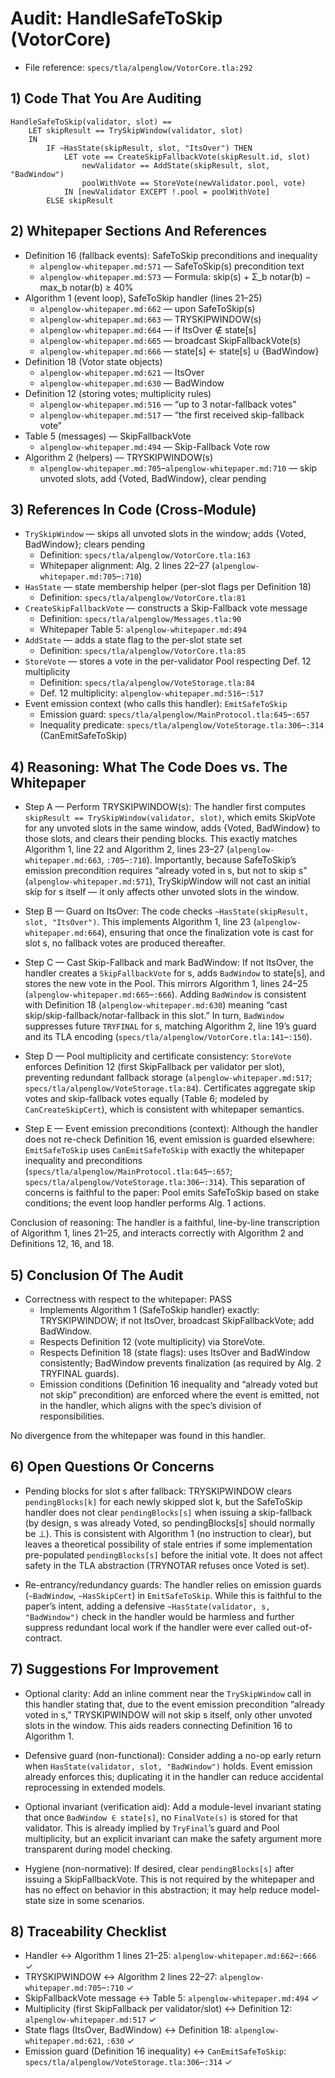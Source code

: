 # Audit: HandleSafeToSkip (VotorCore)

- File reference: `specs/tla/alpenglow/VotorCore.tla:292`

## 1) Code That You Are Auditing

```tla
HandleSafeToSkip(validator, slot) ==
    LET skipResult == TrySkipWindow(validator, slot)
    IN
        IF ~HasState(skipResult, slot, "ItsOver") THEN
            LET vote == CreateSkipFallbackVote(skipResult.id, slot)
                newValidator == AddState(skipResult, slot, "BadWindow")
                poolWithVote == StoreVote(newValidator.pool, vote)
            IN [newValidator EXCEPT !.pool = poolWithVote]
        ELSE skipResult
```

## 2) Whitepaper Sections And References

- Definition 16 (fallback events): SafeToSkip preconditions and inequality
  - `alpenglow-whitepaper.md:571` — SafeToSkip(s) precondition text
  - `alpenglow-whitepaper.md:573` — Formula: skip(s) + Σ_b notar(b) − max_b notar(b) ≥ 40%
- Algorithm 1 (event loop), SafeToSkip handler (lines 21–25)
  - `alpenglow-whitepaper.md:662` — upon SafeToSkip(s)
  - `alpenglow-whitepaper.md:663` — TRYSKIPWINDOW(s)
  - `alpenglow-whitepaper.md:664` — if ItsOver ∉ state[s]
  - `alpenglow-whitepaper.md:665` — broadcast SkipFallbackVote(s)
  - `alpenglow-whitepaper.md:666` — state[s] ← state[s] ∪ {BadWindow}
- Definition 18 (Votor state objects)
  - `alpenglow-whitepaper.md:621` — ItsOver
  - `alpenglow-whitepaper.md:630` — BadWindow
- Definition 12 (storing votes; multiplicity rules)
  - `alpenglow-whitepaper.md:516` — “up to 3 notar-fallback votes”
  - `alpenglow-whitepaper.md:517` — “the first received skip-fallback vote”
- Table 5 (messages) — SkipFallbackVote
  - `alpenglow-whitepaper.md:494` — Skip-Fallback Vote row
- Algorithm 2 (helpers) — TRYSKIPWINDOW(s)
  - `alpenglow-whitepaper.md:705`–`alpenglow-whitepaper.md:710` — skip unvoted slots, add {Voted, BadWindow}, clear pending

## 3) References In Code (Cross-Module)

- `TrySkipWindow` — skips all unvoted slots in the window; adds {Voted, BadWindow}; clears pending
  - Definition: `specs/tla/alpenglow/VotorCore.tla:163`
  - Whitepaper alignment: Alg. 2 lines 22–27 (`alpenglow-whitepaper.md:705`–`:710`)
- `HasState` — state membership helper (per-slot flags per Definition 18)
  - Definition: `specs/tla/alpenglow/VotorCore.tla:81`
- `CreateSkipFallbackVote` — constructs a Skip-Fallback vote message
  - Definition: `specs/tla/alpenglow/Messages.tla:90`
  - Whitepaper Table 5: `alpenglow-whitepaper.md:494`
- `AddState` — adds a state flag to the per-slot state set
  - Definition: `specs/tla/alpenglow/VotorCore.tla:85`
- `StoreVote` — stores a vote in the per-validator Pool respecting Def. 12 multiplicity
  - Definition: `specs/tla/alpenglow/VoteStorage.tla:84`
  - Def. 12 multiplicity: `alpenglow-whitepaper.md:516`–`:517`
- Event emission context (who calls this handler): `EmitSafeToSkip`
  - Emission guard: `specs/tla/alpenglow/MainProtocol.tla:645`–`:657`
  - Inequality predicate: `specs/tla/alpenglow/VoteStorage.tla:306`–`:314` (CanEmitSafeToSkip)

## 4) Reasoning: What The Code Does vs. The Whitepaper

- Step A — Perform TRYSKIPWINDOW(s): The handler first computes `skipResult == TrySkipWindow(validator, slot)`, which emits SkipVote for any unvoted slots in the same window, adds {Voted, BadWindow} to those slots, and clears their pending blocks. This exactly matches Algorithm 1, line 22 and Algorithm 2, lines 23–27 (`alpenglow-whitepaper.md:663`, `:705`–`:710`). Importantly, because SafeToSkip’s emission precondition requires “already voted in s, but not to skip s” (`alpenglow-whitepaper.md:571`), TrySkipWindow will not cast an initial skip for s itself — it only affects other unvoted slots in the window.

- Step B — Guard on ItsOver: The code checks `~HasState(skipResult, slot, "ItsOver")`. This implements Algorithm 1, line 23 (`alpenglow-whitepaper.md:664`), ensuring that once the finalization vote is cast for slot s, no fallback votes are produced thereafter.

- Step C — Cast Skip-Fallback and mark BadWindow: If not ItsOver, the handler creates a `SkipFallbackVote` for s, adds `BadWindow` to state[s], and stores the new vote in the Pool. This mirrors Algorithm 1, lines 24–25 (`alpenglow-whitepaper.md:665`–`:666`). Adding `BadWindow` is consistent with Definition 18 (`alpenglow-whitepaper.md:630`) meaning “cast skip/skip-fallback/notar-fallback in this slot.” In turn, `BadWindow` suppresses future `TRYFINAL` for s, matching Algorithm 2, line 19’s guard and its TLA encoding (`specs/tla/alpenglow/VotorCore.tla:141`–`:150`).

- Step D — Pool multiplicity and certificate consistency: `StoreVote` enforces Definition 12 (first SkipFallback per validator per slot), preventing redundant fallback storage (`alpenglow-whitepaper.md:517`; `specs/tla/alpenglow/VoteStorage.tla:84`). Certificates aggregate skip votes and skip-fallback votes equally (Table 6; modeled by `CanCreateSkipCert`), which is consistent with whitepaper semantics.

- Step E — Event emission preconditions (context): Although the handler does not re-check Definition 16, event emission is guarded elsewhere: `EmitSafeToSkip` uses `CanEmitSafeToSkip` with exactly the whitepaper inequality and preconditions (`specs/tla/alpenglow/MainProtocol.tla:645`–`:657`; `specs/tla/alpenglow/VoteStorage.tla:306`–`:314`). This separation of concerns is faithful to the paper: Pool emits SafeToSkip based on stake conditions; the event loop handler performs Alg. 1 actions.

Conclusion of reasoning: The handler is a faithful, line-by-line transcription of Algorithm 1, lines 21–25, and interacts correctly with Algorithm 2 and Definitions 12, 16, and 18.

## 5) Conclusion Of The Audit

- Correctness with respect to the whitepaper: PASS
  - Implements Algorithm 1 (SafeToSkip handler) exactly: TRYSKIPWINDOW; if not ItsOver, broadcast SkipFallbackVote; add BadWindow.
  - Respects Definition 12 (vote multiplicity) via StoreVote.
  - Respects Definition 18 (state flags): uses ItsOver and BadWindow consistently; BadWindow prevents finalization (as required by Alg. 2 TRYFINAL guards).
  - Emission conditions (Definition 16 inequality and “already voted but not skip” precondition) are enforced where the event is emitted, not in the handler, which aligns with the spec’s division of responsibilities.

No divergence from the whitepaper was found in this handler.

## 6) Open Questions Or Concerns

- Pending blocks for slot s after fallback: TRYSKIPWINDOW clears `pendingBlocks[k]` for each newly skipped slot k, but the SafeToSkip handler does not clear `pendingBlocks[s]` when issuing a skip-fallback (by design, s was already Voted, so pendingBlocks[s] should normally be ⊥). This is consistent with Algorithm 1 (no instruction to clear), but leaves a theoretical possibility of stale entries if some implementation pre-populated `pendingBlocks[s]` before the initial vote. It does not affect safety in the TLA abstraction (TRYNOTAR refuses once Voted is set).

- Re-entrancy/redundancy guards: The handler relies on emission guards (`~BadWindow`, `~HasSkipCert`) in `EmitSafeToSkip`. While this is faithful to the paper’s intent, adding a defensive `~HasState(validator, s, "BadWindow")` check in the handler would be harmless and further suppress redundant local work if the handler were ever called out-of-contract.

## 7) Suggestions For Improvement

- Optional clarity: Add an inline comment near the `TrySkipWindow` call in this handler stating that, due to the event emission precondition “already voted in s,” TRYSKIPWINDOW will not skip s itself, only other unvoted slots in the window. This aids readers connecting Definition 16 to Algorithm 1.

- Defensive guard (non-functional): Consider adding a no-op early return when `HasState(validator, slot, "BadWindow")` holds. Event emission already enforces this; duplicating it in the handler can reduce accidental reprocessing in extended models.

- Optional invariant (verification aid): Add a module-level invariant stating that once `BadWindow ∈ state[s]`, no `FinalVote(s)` is stored for that validator. This is already implied by `TryFinal`’s guard and Pool multiplicity, but an explicit invariant can make the safety argument more transparent during model checking.

- Hygiene (non-normative): If desired, clear `pendingBlocks[s]` after issuing a SkipFallbackVote. This is not required by the whitepaper and has no effect on behavior in this abstraction; it may help reduce model-state size in some scenarios.

## 8) Traceability Checklist

- Handler ↔ Algorithm 1 lines 21–25: `alpenglow-whitepaper.md:662`–`:666` ✓
- TRYSKIPWINDOW ↔ Algorithm 2 lines 22–27: `alpenglow-whitepaper.md:705`–`:710` ✓
- SkipFallbackVote message ↔ Table 5: `alpenglow-whitepaper.md:494` ✓
- Multiplicity (first SkipFallback per validator/slot) ↔ Definition 12: `alpenglow-whitepaper.md:517` ✓
- State flags (ItsOver, BadWindow) ↔ Definition 18: `alpenglow-whitepaper.md:621`, `:630` ✓
- Emission guard (Definition 16 inequality) ↔ `CanEmitSafeToSkip`: `specs/tla/alpenglow/VoteStorage.tla:306`–`:314` ✓

